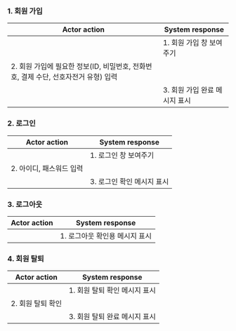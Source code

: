 ### 1. 회원 가입

| Actor action | System response|
|-----|-----|
|| 1. 회원 가입 창 보여주기 |
| 2. 회원 가입에 필요한 정보(ID, 비밀번호, 전화번호, 결제 수단, 선호자전거 유형) 입력 ||
|| 3. 회원 가입 완료 메시지 표시 |

### 2. 로그인

| Actor action | System response|
|-----|-----|
|| 1. 로그인 창 보여주기 |
| 2. 아이디, 패스워드 입력 ||
|| 3. 로그인 확인 메시지 표시 |

### 3. 로그아웃

| Actor action | System response |
|-----|-----|
|| 1. 로그아웃 확인용 메시지 표시 |

### 4. 회원 탈퇴

| Actor action | System response|
|-----|-----|
|| 1. 회원 탈퇴 확인 메시지 표시 |
| 2. 회원 탈퇴 확인 ||
|| 3. 회원 탈퇴 완료 메시지 표시 |